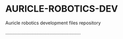 # AURICLE-ROBOTICS-DEV
Auricle robotics development files repository

..........................................................
